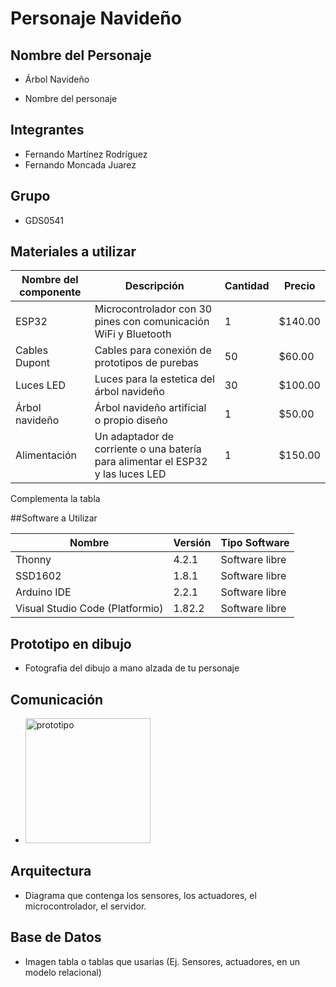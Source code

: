 # Personaje Navideño 

## Nombre del Personaje 
- Árbol Navideño

- Nombre del personaje

## Integrantes
- Fernando Martínez Rodríguez
- Fernando Moncada Juarez

## Grupo
- GDS0541

 ## Materiales a utilizar
 
 |Nombre del componente|Descripción|Cantidad|Precio|
 |-|-|-|-|
 |ESP32|Microcontrolador con 30 pines con comunicación WiFi y Bluetooth|1|$140.00|
 |Cables Dupont|Cables para conexión de prototipos de purebas|50|$60.00|
 |Luces LED|Luces para la estetica del árbol navideño|30|$100.00|
 |Árbol navideño|Árbol navideño artificial o propio diseño|1|$50.00|
 |Alimentación| Un adaptador de corriente o una batería para alimentar el ESP32 y las luces LED|1|$150.00|

 Complementa la tabla

 ##Software a Utilizar

 |Nombre|Versión|Tipo Software|
 |-|-|-|
 |Thonny|4.2.1|Software libre|
 |SSD1602|1.8.1|Software libre|
 |Arduino IDE|2.2.1|Software libre
 |Visual Studio Code (Platformio)|1.82.2|Software libre|
 ## Prototipo en dibujo
 - Fotografia del dibujo a mano alzada de tu personaje
 ## Comunicación 
 - <img width="200" alt="prototipo" src="https://github.com/FerFoess/Personaje_IoT/assets/135056080/f3b5a1bb-77c6-438b-9848-819039deab94">

 ## Arquitectura
 - Diagrama que contenga los sensores, los actuadores, el microcontrolador, el servidor.
 ## Base de Datos
 - Imagen tabla o tablas que usarias (Ej. Sensores, actuadores, en un modelo relacional)


   
 
